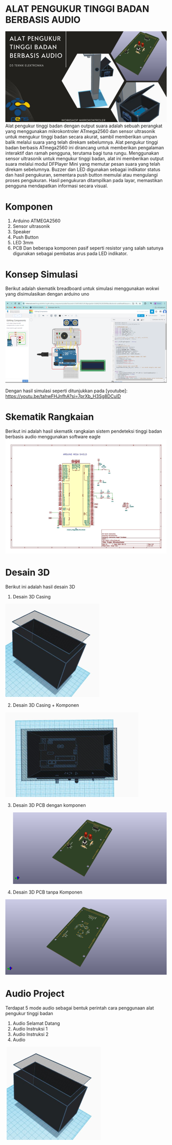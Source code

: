 # ALAT PENGUKUR TINGGI BADAN BERBASIS AUDIO 
![](https://github.com/TEAMMIKRO/Pengukuran_Tinggi_Badan_Berbasis_Audio/blob/main/Assets/Banner/The%20Project.jpg)
Alat pengukur tinggi badan dengan output suara adalah sebuah perangkat yang menggunakan mikrokontroler ATmega2560 dan sensor ultrasonik untuk mengukur tinggi badan secara akurat, sambil memberikan umpan balik melalui suara yang telah direkam sebelumnya. Alat pengukur tinggi badan berbasis ATmega2560 ini dirancang untuk memberikan pengalaman interaktif dan ramah pengguna, terutama bagi tuna rungu. Menggunakan sensor ultrasonik untuk mengukur tinggi badan, alat ini memberikan output suara melalui modul DFPlayer Mini yang memutar pesan suara yang telah direkam sebelumnya. Buzzer dan LED digunakan sebagai indikator status dan hasil pengukuran, sementara push button memulai atau mengulangi proses pengukuran. Hasil pengukuran ditampilkan pada layar, memastikan pengguna mendapatkan informasi secara visual.

# Komponen 
1. Arduino ATMEGA2560
2. Sensor ultrasonik
3. Speaker
4. Push Button
5. LED 3mm
6. PCB
Dan beberapa komponen pasif seperti resistor yang salah satunya digunakan sebagai pembatas arus pada LED indikator.

# Konsep Simulasi
Berikut adalah skematik breadboard untuk simulasi menggunakan wokwi yang disimulasikan dengan arduino uno

![](https://github.com/TEAMMIKRO/Pengukuran_Tinggi_Badan_Berbasis_Audio/blob/main/Simulasi%20Wokwi/Simul%20wokwi.PNG)

Dengan hasil simulasi seperti ditunjukkan pada [youtube]: https://youtu.be/tahwFHJnfhA?si=7prXb_H3Sg8DCuID

# Skematik Rangkaian
Berikut ini adalah hasil skematik rangkaian sistem pendeteksi tinggi badan berbasis audio menggunakan software eagle
![](https://github.com/TEAMMIKRO/Pengukuran_Tinggi_Badan_Berbasis_Audio/blob/main/PCB%20Board/Schematic/WhatsApp%20Image%202024-05-20%20at%2010.40.30.jpeg)

# Desain 3D
Berikut ini adalah hasil desain 3D
1. Desain 3D Casing

![](https://github.com/TEAMMIKRO/Pengukuran_Tinggi_Badan_Berbasis_Audio/blob/main/Desain%203D/3D%20(7).PNG)
   
2. Desain 3D Casing + Komponen
   
![](https://github.com/TEAMMIKRO/Pengukuran_Tinggi_Badan_Berbasis_Audio/blob/main/Desain%203D/3D%20(4).PNG)

3. Desain 3D PCB dengan komponen
   
   ![](https://github.com/TEAMMIKRO/Pengukuran_Tinggi_Badan_Berbasis_Audio/blob/main/PCB%20Board/Desain%203D/3D%20image%201.png)
   
4. Desain 3D PCB tanpa Komponen
   
![](https://github.com/TEAMMIKRO/Pengukuran_Tinggi_Badan_Berbasis_Audio/blob/main/PCB%20Board/Desain%203D/3D%20image%20tanpa%20komponen.png)

# Audio Project
Terdapat 5 mode audio sebagai bentuk perintah cara penggunaan alat pengukur tinggi badan
1. Audio Selamat Datang
2. Audio Instruksi 1
3. Audio Instruksi 2
4. Audio 

![]()
![](https://github.com/TEAMMIKRO/Pengukuran_Tinggi_Badan_Berbasis_Audio/blob/main/Desain%203D/3D%20(7).PNG)
